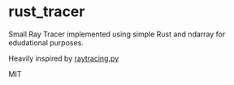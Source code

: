 # rust_tracer
Small Ray Tracer implemented using simple Rust and ndarray for edudational purposes. 

Heavily inspired by <a href="https://gist.github.com/rossant/6046463" target="blank">raytracing.py</a>

MIT
